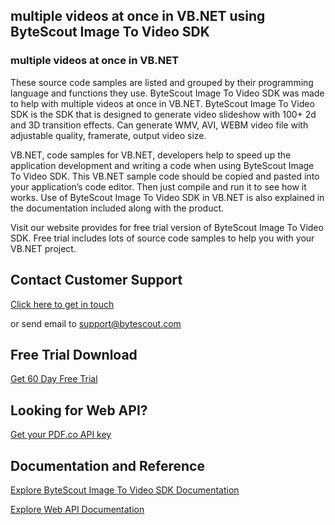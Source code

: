 ## multiple videos at once in VB.NET using ByteScout Image To Video SDK

### multiple videos at once in VB.NET

These source code samples are listed and grouped by their programming language and functions they use. ByteScout Image To Video SDK was made to help with multiple videos at once in VB.NET. ByteScout Image To Video SDK is the SDK that is designed to generate video slideshow with 100+ 2d and 3D transition effects. Can generate WMV, AVI, WEBM video file with adjustable quality, framerate, output video size.

VB.NET, code samples for VB.NET, developers help to speed up the application development and writing a code when using ByteScout Image To Video SDK. This VB.NET sample code should be copied and pasted into your application’s code editor. Then just compile and run it to see how it works. Use of ByteScout Image To Video SDK in VB.NET is also explained in the documentation included along with the product.

Visit our website provides for free trial version of ByteScout Image To Video SDK. Free trial includes lots of source code samples to help you with your VB.NET project.

## Contact Customer Support

[Click here to get in touch](https://bytescout.zendesk.com/hc/en-us/requests/new?subject=ByteScout%20Image%20To%20Video%20SDK%20Question)

or send email to [support@bytescout.com](mailto:support@bytescout.com?subject=ByteScout%20Image%20To%20Video%20SDK%20Question) 

## Free Trial Download

[Get 60 Day Free Trial](https://bytescout.com/download/web-installer?utm_source=github-readme)

## Looking for Web API? 

[Get your PDF.co API key](https://pdf.co/documentation/api?utm_source=github-readme)

## Documentation and Reference

[Explore ByteScout Image To Video SDK Documentation](https://bytescout.com/documentation/index.html?utm_source=github-readme)

[Explore Web API Documentation](https://pdf.co/documentation/api?utm_source=github-readme)